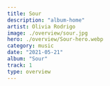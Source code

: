 ```yaml
---
title: Sour
description: "album-home"
artist: Olivia Rodrigo
image: ./overview/sour.jpg
hero: ./overview/Sour-hero.webp
category: music
date: "2021-05-21"
album: "Sour"
track: 1
type: overview
---
```

